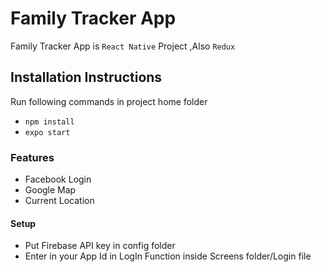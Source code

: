 # Family Tracker App

Family Tracker App is `React Native` Project ,Also `Redux`

## Installation Instructions

Run following commands in project home folder

* `npm install`
* `expo start`

### Features
* Facebook Login 
* Google Map
* Current Location

#### Setup

* Put Firebase API key in config folder
* Enter in your App Id in LogIn Function inside Screens folder/Login file
